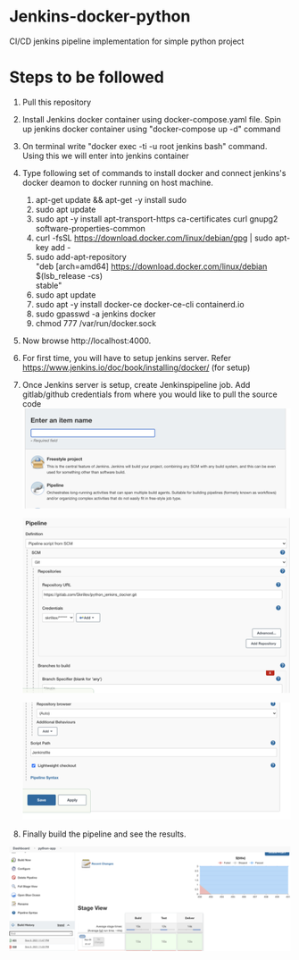 # Jenkins-docker-python

 CI/CD jenkins pipeline implementation for simple python project
 
 # Steps to be followed
 
 1. Pull this repository 
 2. Install Jenkins docker container using docker-compose.yaml file. Spin up jenkins docker container using "docker-compose up -d" command
 3. On terminal write "docker exec -ti -u root jenkins bash" command. Using this we will enter into jenkins container
 4. Type following set of commands to install docker and connect jenkins's docker deamon to docker running on host machine.
    1. apt-get update && apt-get -y install sudo
    2. sudo apt update
    3. sudo apt -y install apt-transport-https ca-certificates curl gnupg2 software-properties-common
    4. curl -fsSL https://download.docker.com/linux/debian/gpg | sudo apt-key add -
    5. sudo add-apt-repository \
        "deb [arch=amd64] https://download.docker.com/linux/debian \
        $(lsb_release -cs) \
        stable"
    6. sudo apt update
    7. sudo apt -y install docker-ce docker-ce-cli containerd.io
    8. sudo gpasswd -a jenkins docker
    9. chmod 777 /var/run/docker.sock

 2. Now browse http://localhost:4000. 
 
  
 4. For first time, you will have to setup jenkins server. Refer https://www.jenkins.io/doc/book/installing/docker/ (for setup)
 5. Once Jenkins server is setup, create Jenkinspipeline job. Add gitlab/github credentials from where you would like to pull the source code 
     ![Pipeline setting](fig2.png)
     
     ![gitlab settings](fig3.png)
     
     ![gitlab settings-2](fig4.png)
     
     
     
     
 7. Finally build the pipeline and see the results.
 
 ![Result](fig1.png)
 


